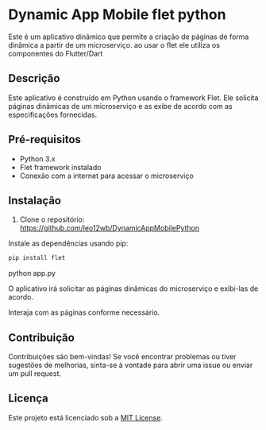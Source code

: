 # Dynamic App Mobile flet python 
Este é um aplicativo dinâmico que permite a criação de páginas de forma dinâmica a partir de um microserviço.
ao usar o flet ele utiliza os componentes do Flutter/Dart

## Descrição

Este aplicativo é construído em Python usando o framework Flet. Ele solicita páginas dinâmicas de um microserviço e as exibe de acordo com as especificações fornecidas.

## Pré-requisitos

- Python 3.x
- Flet framework instalado
- Conexão com a internet para acessar o microserviço

## Instalação

1. Clone o repositório:
https://github.com/leo12wb/DynamicAppMobilePython

Instale as dependências usando pip:
```bash
pip install flet

```
python app.py


O aplicativo irá solicitar as páginas dinâmicas do microserviço e exibi-las de acordo.

Interaja com as páginas conforme necessário.

## Contribuição

Contribuições são bem-vindas! Se você encontrar problemas ou tiver sugestões de melhorias, sinta-se à vontade para abrir uma issue ou enviar um pull request.

## Licença

Este projeto está licenciado sob a [MIT License](https://opensource.org/licenses/MIT).
